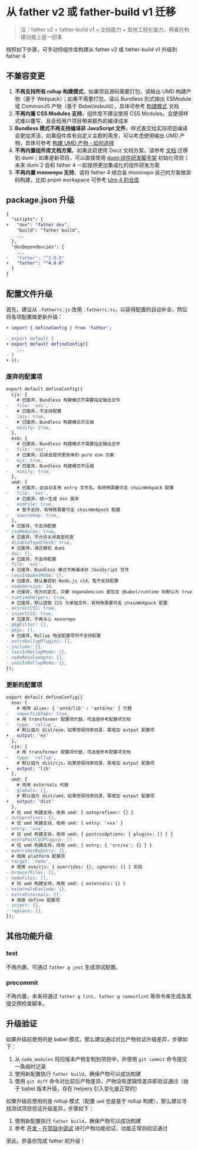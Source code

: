 # 从 father v2 或 father-build v1 迁移

> 注：father v2 = father-build v1 + 文档能力 + 其他工程化能力，两者在构建功能上是一回事

按照如下步骤，可手动将组件库构建从 father v2 或 father-build v1 升级到 father 4

## 不兼容变更

1. **不再支持所有 rollup 构建模式**，如果项目源码需要打包，请输出 UMD 构建产物（基于 Webpack）；如果不需要打包，请以 Bundless 形式输出 ESModule 或 CommonJS 产物（基于 Babel/esbuild），具体可参考 [构建模式](./build-mode.md) 文档
2. **不再内置 CSS Modules 支持**，组件库不建议使用 CSS Modules，会使得样式难以覆写、且会给用户项目带来额外的编译成本
3. **Bundless 模式不再支持编译非 JavaScript 文件**，样式表交给实际项目编译会更加灵活，如果组件库有自定义主题的需求，可以考虑使用输出 UMD 产物，具体可参考 [构建 UMD 产物 - 如何选择](./umd.md#如何选择)
4. **不再内置组件库文档方案**，如果此前使用 Docz 文档方案，请参考 [文档](https://github.com/umijs/father/issues/241) 迁移到 dumi；如果是新项目，可以直接使用 [dumi 组件研发脚手架](https://d.umijs.org/zh-CN/guide#%E8%84%9A%E6%89%8B%E6%9E%B6%E5%88%9D%E5%A7%8B%E5%8C%96) 初始化项目；未来 dumi 2 会和 father 4 一起提供更加集成化的组件研发方案
5. **不再内置 monorepo 支持**，请将 father 4 结合各 monorepo 自己的方案做源码构建，比如 pnpm workspace 可参考 [Umi 4 的仓库](https://github.com/umijs/umi)

## package.json 升级

```diff
{
  "scripts": {
+   "dev": "father dev",
    "build": "father build",
    ...
  },
  "devDependencies": {
    ...
-   "father": "^2.0.0"
+   "father": "^4.0.0"
  }
}
```

## 配置文件升级

首先，建议从 `.fatherrc.js` 改用 `.fatherrc.ts`，以获得配置的自动补全，然后将各项配置做更新升级：

```diff
+ import { defineConfig } from 'father';

- export default {
+ export default defineConfig({
    ...
- }
+ });
```

### 废弃的配置项

```diff
export default defineConfig({
  cjs: {
    # 已废弃，Bundless 构建模式不需要指定输出文件
-   file: 'xxx',
    # 已废弃，不支持配置
-   lazy: true,
    # 已废弃，Bundless 构建模式不压缩
-   minify: true,
  },
  esm: {
    # 已废弃，Bundless 构建模式不需要指定输出文件
-   file: 'xxx',
    # 已废弃，后续会提供更简单的 pure esm 方案
-   mjs: true,
    # 已废弃，Bundless 构建模式不压缩
-   minify: true,
  },
  umd: {
    # 已废弃，会自动复用 entry 文件名，有特殊需要可走 chainWebpack 配置
-   file: 'xxx',
    # 已废弃，统一生成 min 版本
-   minFile: true,
    # 暂不支持，有特殊需要可走 chainWebpack 配置
-   sourcemap: true,
  },
  # 已废弃，不支持配置
- cssModules: true,
  # 已废弃，不允许关闭类型检查
- disableTypeCheck: true,
  # 已废弃，请迁移到 dumi
- doc: {},
  # 已废弃，不支持配置
- file: 'xxx',
  # 已废弃，Bundless 模式不再编译非 JavaScript 文件
- lessInBabelMode: {},
  # 已废弃，默认兼容到 Node.js v14，暂不支持配置
- nodeVersion: 14,
  # 已废弃，改为约定式，只要 dependencies 里包含 @babel/runtime 则默认为 true
- runtimeHelpers: true,
  # 已废弃，默认提取 CSS 为单独文件，有特殊需要可走 chainWebpack 配置
- extractCSS: true,
- injectCSS: true,
  # 已废弃，不再关心 monorepo
- pkgFilter: {},
- pkgs: [],
  # 已废弃，Rollup 特定配置项均不支持配置
- extraRollupPlugins: [],
- include: {},
- lessInRollupMode: {},
- nodeResolveOpts: {},
- sassInRollupMode: {},
});
```

### 更新的配置项

```diff
export default defineConfig({
  esm: {
    # 改用 alias: { 'antd/lib' : 'antd/es' } 代替
-   importLibToEs: true,
    # 用 transformer 配置项代替，可选值参考配置项文档
-   type: 'rollup',
    # 默认值为 dist/esm，如果想保持原目录，需增加 output 配置项
+   output: 'es'
  },
  cjs: {
    # 用 transformer 配置项代替，可选值参考配置项文档
-   type: 'rollup',
    # 默认值为 dist/cjs，如果想保持原目录，需增加 output 配置项
+   output: 'lib'
  },
  umd: {
    # 改用 externals 代替
-   globals: {},
    # 默认值为 dist/umd，如果想保持原目录，需增加 output 配置项
+   output: 'dist'
  },
  # 仅 umd 构建支持，改用 umd: { autoprefixer: {} }
- autoprefixer: {},
  # 仅 umd 构建支持，改用 umd: { entry: 'xxx' }
- entry: 'xxx',
  # 仅 umd 构建支持，改用 umd: { postcssOptions: { plugins: [] } }
- extraPostCSSPlugins: []
  # 仅 umd 构建支持，改用 umd: { entry: { 'src/xx': {} } }
- overridesByEntry: {},
  # 改用 platform 配置项
- target: 'node',
  # 改用 esm/cjs: { overrides: {}, ignores: [] } 实现
- browserFiles: [],
- nodeFiles: [],
  # 仅 umd 构建支持，改用 umd: { externals: {} }
- externalsExclude: {},
- extraExternals: {},
  # 改用 define 配置项
- inject: {},
- replace: {},
});
```

## 其他功能升级

### test

不再内置，可通过 `father g jest` 生成测试配置。

### precommit

不再内置，未来将通过 `father g lint`、`father g commitlint` 等命令来生成各类提交预检查脚本。

## 升级验证

如果升级前使用的是 babel 模式，那么建议通过对比产物验证升级差异，步骤如下：

1. 从 `node_modules` 将旧版本产物复制到项目中，并使用 `git commit` 命令提交一条临时记录
2. 使用新配置执行 `father build`，确保产物可以成功构建
3. 使用 `git diff` 命令对比前后产物差异，产物没有逻辑性差异即验证通过（由于 babel 版本升级，存在 helpers 引入变化是正常的）

如果升级前使用的是 rollup 模式（配置 `umd` 也是基于 rollup 构建），那么建议寻找测试项目验证升级差异，步骤如下：

1. 使用新配置执行 `father build`，确保产物可以成功构建
2. 参考 [开发 - 在项目中调试](./dev.md#在项目中调试) 进行产物功能验证，功能正常则验证通过

至此，恭喜你完成 father 的升级！
